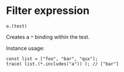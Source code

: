 # Filter expression

```
o.(test)
```

Creates a `*` binding within the test.

Instance usage:

```
const list = ["foo", "bar", "qux"];
trace( list.(*.includes("a")) ); // ["bar"]
```
